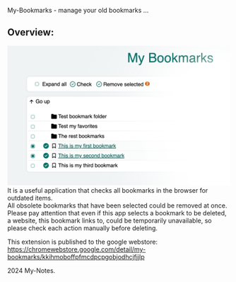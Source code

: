My-Bookmarks - manage your old bookmarks ...

## Overview:
![icon128](./src/icons/screen.jpg)
It is a useful application that checks all bookmarks in the browser for outdated items. \
All obsolete bookmarks that have been selected could be removed at once. \
Please pay attention that even if this app selects a bookmark to be deleted, a website, this bookmark links to, could be temporarily unavailable, so please check each action manually before deleting.


This extension is published to the google webstore: https://chromewebstore.google.com/detail/my-bookmarks/kkihmoboffpfmcdpcpgobjodhcjfjjlp

2024 My-Notes.
